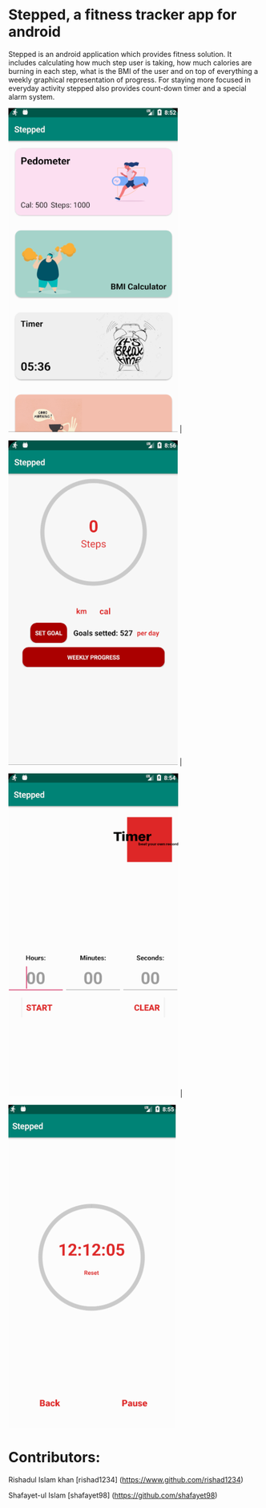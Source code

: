 Stepped, a fitness tracker app for android
====================================
Stepped is an android application which provides fitness solution. It includes calculating how  much  step  user  is  taking,  how  much  calories  are  burning  in  each  step,  what  is  the  BMI  of the user and on top of everything a weekly graphical representation of progress. For  staying  more  focused  in  everyday  activity  stepped  also  provides  count-down  timer  and  a special alarm system. 


![Manage all the features](/screenshots/services_page.png) | 


![Pedometer](/screenshots/pedometer_page.png) |


![Timer](/screenshots/timer_start_page.png) | 


![Timer start](/screenshots/timer_page.png)


Contributors: 
============

Rishadul Islam khan [rishad1234] (<https://www.github.com/rishad1234>)

Shafayet-ul Islam [shafayet98] (<https://github.com/shafayet98>)
